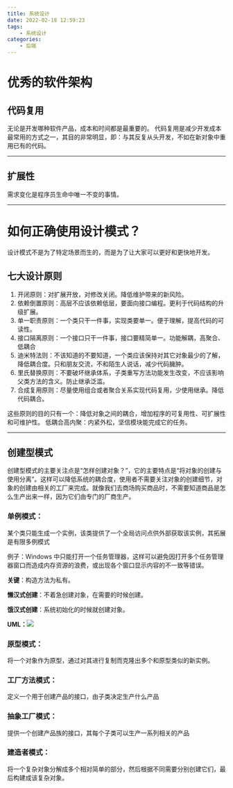 ```yaml
---
title: 系统设计
date: 2022-02-18 12:59:23
tags: 
	- 系统设计
categories:
	- 后端
---
```


# 优秀的软件架构
## 代码复用
无论是开发哪种软件产品，成本和时间都是最重要的。
代码复用是减少开发成本最常用的方式之一，其目的非常明显，即：与其反复从头开发，不如在新对象中重用已有的代码。

--- 
## 扩展性
需求变化是程序员生命中唯一不变的事情。

---

# 如何正确使用设计模式？
设计模式不是为了特定场景而生的，而是为了让大家可以更好和更快地开发。

## 七大设计原则
1. 开闭原则：对扩展开放，对修改关闭。降低维护带来的新风险。
2. 依赖倒置原则：高层不应该依赖低层，要面向接口编程。更利于代码结构的升级扩展。
3. 单一职责原则：一个类只干一件事，实现类要单一。便于理解，提高代码的可读性。
4. 接口隔离原则：一个接口只干一件事，接口要精简单一。功能解耦，高聚合、低耦合
5. 迪米特法则：不该知道的不要知道，一个类应该保持对其它对象最少的了解，降低耦合度。只和朋友交流，不和陌生人说话，减少代码臃肿。
6. 里氏替换原则：不要破坏继承体系，子类重写方法功能发生改变，不应该影响父类方法的含义。防止继承泛滥。
7. 合成复用原则：尽量使用组合或者聚合关系实现代码复用，少使用继承。降低代码耦合。

这些原则的目的只有一个：降低对象之间的耦合，增加程序的可复用性、可扩展性和可维护性。
低耦合高内聚：内紧外松，坚信模块能完成它的任务。


--- 
## 创建型模式
创建型模式的主要关注点是“怎样创建对象？”，它的主要特点是“将对象的创建与使用分离”。这样可以降低系统的耦合度，使用者不需要关注对象的创建细节，对象的创建由相关的工厂来完成。就像我们去商场购买商品时，不需要知道商品是怎么生产出来一样，因为它们由专门的厂商生产。
### 单例模式：
某个类只能生成一个实例，该类提供了一个全局访问点供外部获取该实例，其拓展是有限多例模式

例子：Windows 中只能打开一个任务管理器，这样可以避免因打开多个任务管理器窗口而造成内存资源的浪费，或出现各个窗口显示内容的不一致等错误。

**关键**：构造方法为私有。

**懒汉式创建**：不着急创建对象，在需要的时候创建。

**饿汉式创建**：系统初始化的时候就创建对象。

**UML：**![](https://cdn.jsdelivr.net/gh/onlywant/blog_img/img/system_design/20220218200456.png)
### 原型模式：
将一个对象作为原型，通过对其进行复制而克隆出多个和原型类似的新实例。
### 工厂方法模式：
定义一个用于创建产品的接口，由子类决定生产什么产品
### 抽象工厂模式：
提供一个创建产品族的接口，其每个子类可以生产一系列相关的产品
### 建造者模式：
将一个复杂对象分解成多个相对简单的部分，然后根据不同需要分别创建它们，最后构建成该复杂对象。

